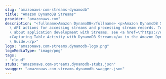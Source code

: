 ```yaml
---
slug: "amazonaws-com-streams-dynamodb"
title: "Amazon DynamoDB Streams"
provider: "amazonaws.com"
description: "<fullname>Amazon DynamoDB</fullname> <p>Amazon DynamoDB Streams provides\
  \ API actions for accessing streams and processing stream records. To learn more\
  \ about application development with Streams, see <a href=\"https://docs.aws.amazon.com/amazondynamodb/latest/developerguide/Streams.html\"\
  >Capturing Table Activity with DynamoDB Streams</a> in the Amazon DynamoDB Developer\
  \ Guide.</p>"
logo: "amazonaws.com-streams.dynamodb-logo.png"
logoMediaType: "image/png"
tags:
- "cloud"
stubs: "amazonaws.com-streams.dynamodb-stubs.json"
swagger: "amazonaws.com-streams.dynamodb-swagger.json"
---
```

